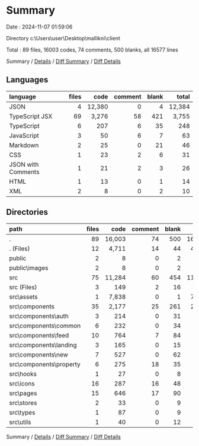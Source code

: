 # Summary

Date : 2024-11-07 01:59:06

Directory c:\\Users\\user\\Desktop\\mallikni\\client

Total : 89 files,  16003 codes, 74 comments, 500 blanks, all 16577 lines

Summary / [Details](details.md) / [Diff Summary](diff.md) / [Diff Details](diff-details.md)

## Languages
| language | files | code | comment | blank | total |
| :--- | ---: | ---: | ---: | ---: | ---: |
| JSON | 4 | 12,380 | 0 | 4 | 12,384 |
| TypeScript JSX | 69 | 3,276 | 58 | 421 | 3,755 |
| TypeScript | 6 | 207 | 6 | 35 | 248 |
| JavaScript | 3 | 50 | 6 | 7 | 63 |
| Markdown | 2 | 25 | 0 | 21 | 46 |
| CSS | 1 | 23 | 2 | 6 | 31 |
| JSON with Comments | 1 | 21 | 2 | 3 | 26 |
| HTML | 1 | 13 | 0 | 1 | 14 |
| XML | 2 | 8 | 0 | 2 | 10 |

## Directories
| path | files | code | comment | blank | total |
| :--- | ---: | ---: | ---: | ---: | ---: |
| . | 89 | 16,003 | 74 | 500 | 16,577 |
| . (Files) | 12 | 4,711 | 14 | 44 | 4,769 |
| public | 2 | 8 | 0 | 2 | 10 |
| public\\images | 2 | 8 | 0 | 2 | 10 |
| src | 75 | 11,284 | 60 | 454 | 11,798 |
| src (Files) | 3 | 149 | 2 | 16 | 167 |
| src\\assets | 1 | 7,838 | 0 | 1 | 7,839 |
| src\\components | 35 | 2,177 | 25 | 261 | 2,463 |
| src\\components\\auth | 3 | 214 | 0 | 31 | 245 |
| src\\components\\common | 6 | 232 | 0 | 34 | 266 |
| src\\components\\feed | 10 | 764 | 7 | 84 | 855 |
| src\\components\\landing | 3 | 165 | 0 | 15 | 180 |
| src\\components\\new | 7 | 527 | 0 | 62 | 589 |
| src\\components\\property | 6 | 275 | 18 | 35 | 328 |
| src\\hooks | 1 | 27 | 0 | 8 | 35 |
| src\\icons | 16 | 287 | 16 | 48 | 351 |
| src\\pages | 15 | 646 | 17 | 90 | 753 |
| src\\stores | 2 | 33 | 0 | 9 | 42 |
| src\\types | 1 | 87 | 0 | 9 | 96 |
| src\\utils | 1 | 40 | 0 | 12 | 52 |

Summary / [Details](details.md) / [Diff Summary](diff.md) / [Diff Details](diff-details.md)